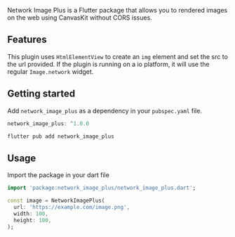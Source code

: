 <!--
This README describes the package. If you publish this package to pub.dev,
this README's contents appear on the landing page for your package.

For information about how to write a good package README, see the guide for
[writing package pages](https://dart.dev/guides/libraries/writing-package-pages).

For general information about developing packages, see the Dart guide for
[creating packages](https://dart.dev/guides/libraries/create-library-packages)
and the Flutter guide for
[developing packages and plugins](https://flutter.dev/developing-packages).
-->

Network Image Plus is a Flutter package that allows you to rendered images on the web using CanvasKit without CORS issues.

## Features

This plugin uses `HtmlElementView` to create an `img` element and set the src to the url provided.
If the plugin is running on a io platform, it will use the regular `Image.network` widget.

## Getting started

Add `network_image_plus` as a dependency in your `pubspec.yaml` file.
```dart
network_image_plus: ^1.0.0
```
```dart
flutter pub add network_image_plus
```

## Usage

Import the package in your dart file

```dart
import 'package:network_image_plus/network_image_plus.dart';

const image = NetworkImagePlus(
  url: 'https://example.com/image.png',
  width: 100,
  height: 100,
);
```
